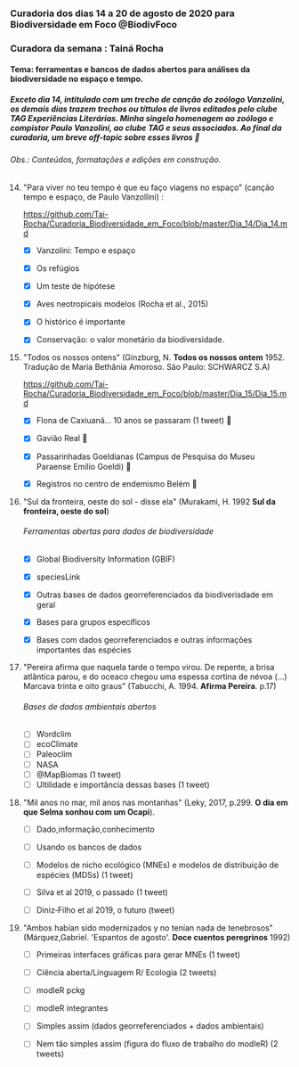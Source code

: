 ### Curadoria dos dias 14 a 20 de agosto de 2020 para Biodiversidade em Foco @BiodivFoco
### Curadora da semana : Tainá Rocha
#### Tema: ferramentas e bancos de dados abertos para análises da biodiversidade no espaço e tempo. 
##### Exceto dia 14, intitulado com um trecho de canção do zoólogo Vanzolini, os demais dias trazem trechos ou títtulos de livros editados pelo clube TAG Experiências Literárias. Minha singela homenagem ao zoólogo e compistor Paulo Vanzolini, ao clube TAG e seus associados. Ao final da curadoria, um breve off-topic sobre esses livros :rose:

###### Obs.: Conteúdos, formatações e edições em construção.

14. "Para viver no teu tempo é que eu faço viagens no espaço" (canção tempo e espaço, de Paulo Vanzollini) :
    
       https://github.com/Tai-Rocha/Curadoria_Biodiversidade_em_Foco/blob/master/Dia_14/Dia_14.md
   
    - [x] Vanzolini: Tempo e espaço  
    - [x] Os refúgios
    - [x] Um teste de hipótese
    - [x] Aves neotropicais modelos (Rocha et al., 2015)
    - [x] O histórico é importante 
    - [x] Conservação: o valor monetário da biodiversidade.
    
    
15. "Todos os nossos ontens"  (Ginzburg, N. **Todos os nossos ontem** 1952. Tradução de Maria Bethânia Amoroso. São Paulo: SCHWARCZ S.A)

    https://github.com/Tai-Rocha/Curadoria_Biodiversidade_em_Foco/blob/master/Dia_15/Dia_15.md
      
    - [X] Flona de Caxiuanã... 10 anos se passaram (1 tweet) :green_heart:
    - [X] Gavião Real :green_heart:
    - [X] Passarinhadas Goeldianas (Campus de Pesquisa do Museu Paraense Emílio Goeldi) :green_heart:
    - [X] Registros no centro de endemismo Belém :green_heart:
    
    
16. "Sul da fronteira, oeste do sol - disse ela"  (Murakami, H. 1992 **Sul da fronteira, oeste do sol**) 

     ###### Ferramentas abertas para dados de biodiversidade
     
     
    - [X] Global Biodiversity Information (GBIF)          
    - [X] speciesLink
    - [X] Outras bases de dados georreferenciados da biodiverisdade em geral
    - [X] Bases para grupos específicos
    - [X] Bases com dados georreferenciados e outras informações importantes das espécies
     
     
17.  "Pereira afirma que naquela tarde o tempo virou. De repente, a brisa atlântica parou, e do oceaco chegou uma espessa cortina de névoa (...) Marcava trinta e oito graus" (Tabucchi, A. 1994. **Afirma Pereira**. p.17)

        ###### Bases de dados ambientais abertos 
        
   
     - [ ] Wordclim
     - [ ] ecoClimate
     - [ ] Paleoclim  
     - [ ] NASA
     - [ ] @MapBiomas (1 tweet)
     - [ ] Ultilidade e importância dessas bases (1 tweet)    

18. "Mil anos no mar, mil anos nas montanhas" (Leky, 2017, p.299. **O dia em que Selma sonhou com um Ocapi**). 
      
    - [ ] Dado,informação,conhecimento
    - [ ] Usando os bancos de dados
  
    - [ ] Modelos de nicho ecológico (MNEs) e modelos de distribuição de espécies (MDSs) (1 tweet)  
    - [ ] Silva et al 2019, o passado (1 tweet)
    - [ ] Diniz‐Filho et al 2019, o futuro (tweet)     

19. "Ambos habían sido modernizados y no tenían nada de tenebrosos" (Márquez,Gabriel. 'Espantos de agosto'. **Doce cuentos peregrinos** 1992)
      
    - [ ] Primeiras interfaces gráficas para gerar MNEs (1 tweet) 
    - [ ] Ciência aberta/Linguagem R/ Ecologia (2 tweets)
    - [ ] modleR pckg
    - [ ] modleR integrantes
    - [ ] Simples assim (dados georreferenciados + dados ambientais)
    - [ ] Nem tão simples assim (figura do fluxo de trabalho do modleR) (2 tweets)
      

